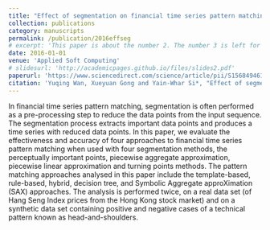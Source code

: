 ```yaml
---
title: "Effect of segmentation on financial time series pattern matching"
collection: publications
category: manuscripts
permalink: /publication/2016effseg
# excerpt: 'This paper is about the number 2. The number 3 is left for future work.'
date: 2016-01-01
venue: 'Applied Soft Computing'
# slidesurl: 'http://academicpages.github.io/files/slides2.pdf'
paperurl: 'https://www.sciencedirect.com/science/article/pii/S1568494615006341'
citation: 'Yuqing Wan, Xueyuan Gong and Yain-Whar Si*, "Effect of segmentation on financial time series pattern matching," Applied Soft Computing, 2016, 38: 346-359.'
---
```


In financial time series pattern matching, segmentation is often performed as a pre-processing step to reduce the data points from the input sequence. The segmentation process extracts important data points and produces a time series with reduced data points. In this paper, we evaluate the effectiveness and accuracy of four approaches to financial time series pattern matching when used with four segmentation methods, the perceptually important points, piecewise aggregate approximation, piecewise linear approximation and turning points methods. The pattern matching approaches analysed in this paper include the template-based, rule-based, hybrid, decision tree, and Symbolic Aggregate approXimation (SAX) approaches. The analysis is performed twice, on a real data set (of Hang Seng Index prices from the Hong Kong stock market) and on a synthetic data set containing positive and negative cases of a technical pattern known as head-and-shoulders.
